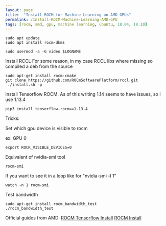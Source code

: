 ```yaml
---
layout: page
title:  "Install ROCM for Machine Learning on AMD GPUs"
permalink: /Install-ROCM-Machine-Learning-AMD-GPU
tags: [rocm, amd, gpu, machine learning, ubuntu, 18.04, 18.10]
---
```



```
sudo apt update
sudo apt install rocm-dkms
```

```
sudo usermod -a -G video $LOGNAME 
```

Install RCCL
For some reason, in my case RCCL libs where missing so compiled a deb from the source
```
sudo apt-get install rocm-cmake
git clone https://github.com/ROCmSoftwarePlatform/rccl.git
 ./install.sh -p
```

Install Tensorflow ROCM.
As of this writing 1.14 seems to have issues, so I use 1.13.4
```
pip3 install tensorflow-rocm==1.13.4
```


Tricks:

Set which gpu device is visible to rocm

ex: GPU 0
```
export ROCR_VISIBLE_DEVICES=0
```

Equivalent of nvidia-smi tool
```
rocm-smi
```

If you want to see it in a loop like for "nvidia-smi -l 1"
```
watch -n 1 rocm-smi
```

Test bandwidth
```
sudo apt-get install rocm_bandwidth_test
./rocm_bandwidth_test
```



Official guides from AMD:
[ROCM Tensorflow Install](https://rocm.github.io/tensorflow.html)
[ROCM Install](https://rocm.github.io/install.html)